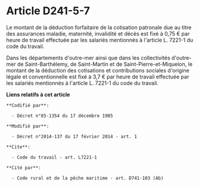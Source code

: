 # Article D241-5-7

Le montant de la déduction forfaitaire de la cotisation patronale due au titre des assurances maladie, maternité, invalidité
et décès est fixé à 0,75 € par heure de travail effectuée par les salariés mentionnés à l'article L. 7221-1 du code du
travail.

Dans  les départements d'outre-mer ainsi que dans les collectivités  d'outre-mer de Saint-Barthélemy, de Saint-Martin et de
Saint-Pierre-et-Miquelon, le montant de la déduction des cotisations et  contributions sociales d'origine légale et
conventionnelle est fixé à  3,7 € par heure de travail effectuée par les salariés mentionnés à l'article L. 7221-1 du code du
travail.

**Liens relatifs à cet article**

	**Codifié par**:

	  - Décret n°85-1354 du 17 décembre 1985

	**Modifié par**:

	  - Décret n°2014-137 du 17 février 2014 - art. 1

	**Cite**:

	  - Code du travail - art. L7221-1

	**Cité par**:

	  - Code rural et de la pêche maritime - art. D741-103 (Ab)
